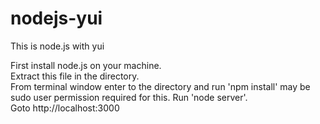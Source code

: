# nodejs-yui
This is node.js with yui

  First install node.js on your machine.   
  Extract this file in the directory.    
  From terminal window enter to the directory and run 'npm install' may be sudo user permission required for this.
  Run 'node server'.    
  Goto http://localhost:3000    
